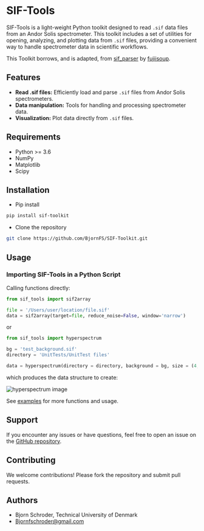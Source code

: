 # SIF-Tools

SIF-Tools is a light-weight Python toolkit designed to read `.sif` data files from an Andor Solis spectrometer. This toolkit includes a set of utilities for opening, analyzing, and plotting data from `.sif` files, providing a convenient way to handle spectrometer data in scientific workflows.

This Toolkit borrows, and is adapted, from [sif_parser](https://github.com/fujiisoup/sif_parser) by [fujiisoup](https://github.com/fujiisoup). 

## Features

- **Read .sif files:** Efficiently load and parse `.sif` files from Andor Solis spectrometers.
- **Data manipulation:** Tools for handling and processing spectrometer data.
- **Visualization:** Plot data directly from `.sif` files.

## Requirements

- Python >= 3.6
- NumPy
- Matplotlib
- Scipy

## Installation

* Pip install
```bash
pip install sif-toolkit
```

* Clone the repository
```bash
git clone https://github.com/BjornFS/SIF-Toolkit.git
```

## Usage

### Importing SIF-Tools in a Python Script

Calling functions directly:

```python 
from sif_tools import sif2array

file = '/Users/user/location/file.sif'
data = sif2array(target=file, reduce_noise=False, window='narrow')
```

or 

```python 
from sif_tools import hyperspectrum

bg = 'test_background.sif'
directory = 'UnitTests/UnitTest files'

data = hyperspectrum(directory = directory, background = bg, size = (4,4), reduce_noise=True, window='pinched')
```

which produces the data structure to create:

![hyperspectrum image](examples/hyperspectrum.png)



See [examples](https://github.com/BjornFS/SIF-Tools/tree/main/examples) for more functions and usage.




## Support

If you encounter any issues or have questions, feel free to open an issue on the [GitHub repository](https://github.com/yourusername/SIF-Toolkit/issues).

## Contributing

We welcome contributions! Please fork the repository and submit pull requests.

## Authors

- Bjorn Schroder, Technical University of Denmark
- Bjornfschroder@gmail.com
